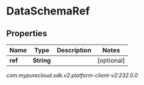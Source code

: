 # DataSchemaRef


## Properties

| Name | Type | Description | Notes |
| ------------ | ------------- | ------------- | ------------- |
| **ref** | **String** |  |  [optional] |




_com.mypurecloud.sdk.v2:platform-client-v2:232.0.0_
